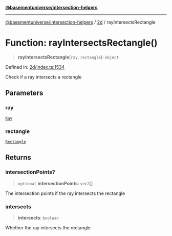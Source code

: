 [**@basementuniverse/intersection-helpers**](../../README.md)

***

[@basementuniverse/intersection-helpers](../../README.md) / [2d](../README.md) / rayIntersectsRectangle

# Function: rayIntersectsRectangle()

> **rayIntersectsRectangle**(`ray`, `rectangle`): `object`

Defined in: [2d/index.ts:1534](https://github.com/basementuniverse/intersection-helpers/blob/3a364a58f0714fe52065b40529091d774e3a1a50/src/2d/index.ts#L1534)

Check if a ray intersects a rectangle

## Parameters

### ray

[`Ray`](../types/type-aliases/Ray.md)

### rectangle

[`Rectangle`](../types/type-aliases/Rectangle.md)

## Returns

### intersectionPoints?

> `optional` **intersectionPoints**: `vec2`[]

The intersection points if the ray intersects the rectangle

### intersects

> **intersects**: `boolean`

Whether the ray intersects the rectangle
